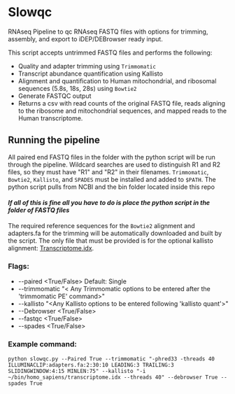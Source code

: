# Slowqc
RNAseq Pipeline to qc RNAseq FASTQ files with options for trimming, assembly, and export to iDEP/DEBrowser ready input. 

This script accepts untrimmed FASTQ files and performs the following: 
* Quality and adapter trimming using `Trimmomatic` 
* Transcript abundance quantification using Kallisto 
* Alignment and quantification to Human mitochondrial, and ribosomal sequences (5.8s, 18s, 28s) using  `Bowtie2` 
* Generate FASTQC output 
* Returns a csv with read counts of the original FASTQ file, reads aligning to the ribosome and mitochondrial sequences, and mapped reads to the Human transcriptome. 

## Running the pipeline 

All paired end FASTQ files in the folder with the python script will be run through the pipeline. Wildcard searches are used to distinguish R1 and R2 files, so they must have "R1" and "R2" in their filenames. `Trimmomatic`, `Bowtie2`, `Kallisto`, and `SPADES` must be installed and added to `$PATH`. The python script pulls from NCBI and the bin folder located inside this repo 

#### *If all of this is fine all you have to do is place the python script in the folder of FASTQ files* 

The required reference sequences for the `Bowtie2`  alignment and adapters.fa for the trimming will be automatically downloaded and built by the script. The only file that must be provided is for the optional kallisto alignment: [Transcriptome.idx](https://github.com/pachterlab/kallisto-transcriptome-indices/releases/download/ensembl-96/homo_sapiens.tar.gz). 

### Flags: 
* --paired <True/False> Default: Single
* --trimmomatic "< Any Trimmomatic options to be entered after the 'trimmomatic PE' command>" 
* --kallisto "<Any Kallisto options to be entered following 'kallisto quant'>" 
* --Debrowser <True/False>
* --fastqc <True/False> 
* --spades <True/False> 

### Example command: 
`python slowqc.py --Paired True --trimmomatic "-phred33 -threads 40 ILLUMINACLIP:adapters.fa:2:30:10 LEADING:3 TRAILING:3 SLIDINGWINDOW:4:15 MINLEN:75" --kallisto "-i ~/bin/homo_sapiens/transcriptome.idx --threads 40" --debrowser True --spades True` 
